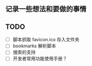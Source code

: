 记录一些想法和要做的事情
---

## TODO ##
- [ ] 脚本抓取 favicon.ico 存入文件夹
- [ ] bookmarks 解析脚本
- [ ] 搜索的支持
- [ ] 开发者常用功能使用手册？ 
